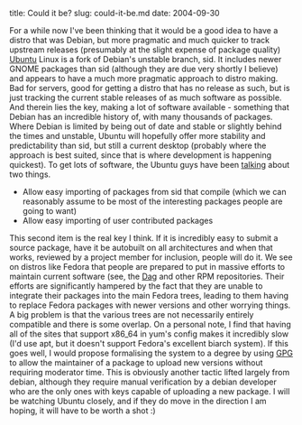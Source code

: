 title: Could it be?
slug: could-it-be.md
date: 2004-09-30


For a while now I've been thinking that it would be a good idea to have a distro that was Debian, but more pragmatic and much quicker to track upstream releases (presumably at the slight expense of package quality)
[Ubuntu](http://www.ubuntu.com/) Linux is a fork of Debian's unstable branch, sid. It includes newer GNOME packages than sid (although they are due very shortly I believe) and appears to have a much more pragmatic approach to distro making. Bad for servers, good for getting a distro that has no release as such, but is just tracking the current stable releases of as much software as possible.
And therein lies the key, making a lot of software available - something that Debian has an incredible history of, with many thousands of packages. Where Debian is limited by being out of date and stable or slightly behind the times and unstable, Ubuntu will hopefully offer more stability and predictability than sid, but still a current desktop (probably where the approach is best suited, since that is where development is happening quickest).
To get lots of software, the Ubuntu guys have been [talking](http://people.ubuntulinux.org/~mako/ubuntu-traffic/u20040924_05.html#4) about two things.

-   Allow easy importing of packages from sid that compile (which we can reasonably assume to be most of the interesting packages people are going to want)
-   Allow easy importing of user contributed packages

This second item is the real key I think. If it is incredibly easy to submit a source package, have it be autobuilt on all architectures and when that works, reviewed by a project member for inclusion, people will do it. We see on distros like Fedora that people are prepared to put in massive efforts to maintain current software (see, the [Dag](http://dag.wieers.com/) and other RPM repositories. Their efforts are significantly hampered by the fact that they are unable to integrate their packages into the main Fedora trees, leading to them having to replace Fedora packages with newer versions and other worrying things. A big problem is that the various trees are not necessarily entirely compatible and there is some overlap. On a personal note, I find that having all of the sites that support x86\_64 in yum's config makes it incredibly slow (I'd use apt, but it doesn't support Fedora's excellent biarch system).
If this goes well, I would propose formalising the system to a degree by using [GPG](http://www.gnupg.org/) to allow the maintainer of a package to upload new versions without requiring moderator time. This is obviously another tactic lifted largely from debian, although they require manual verification by a debian developer who are the only ones with keys capable of uploading a new package.
I will be watching Ubuntu closely, and if they do move in the direction I am hoping, it will have to be worth a shot :)